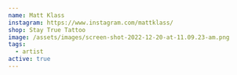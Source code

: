 ```yaml
---
name: Matt Klass
instagram: https://www.instagram.com/mattklass/
shop: Stay True Tattoo
image: /assets/images/screen-shot-2022-12-20-at-11.09.23-am.png
tags:
  - artist
active: true
---
```

